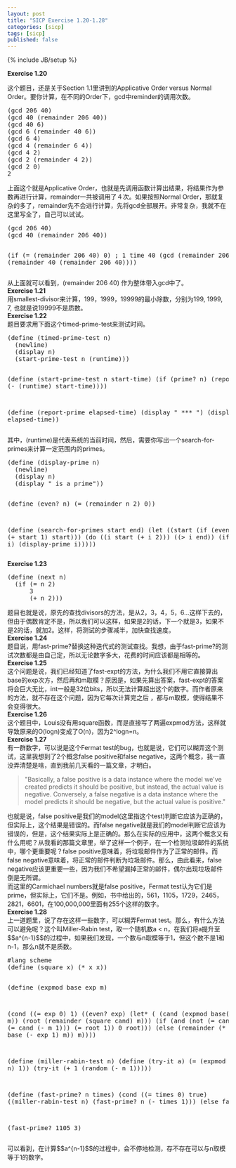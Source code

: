 ```yaml
---
layout: post
title: "SICP Exercise 1.20-1.28"
categories: [sicp]
tags: [sicp]
published: false
---
```

{% include JB/setup %}

<div>

<strong>Exercise 1.20</strong>

这个题目，还是关于Section 1.1里讲到的Applicative Order versus Normal Order。要你计算，在不同的Order下，gcd中reminder的调用次数。

</div>
<pre>(gcd 206 40)
(gcd 40 (remainder 206 40))
(gcd 40 6)
(gcd 6 (remainder 40 6))
(gcd 6 4)
(gcd 4 (remainder 6 4))
(gcd 4 2)
(gcd 2 (remainder 4 2))
(gcd 2 0)
2</pre>
<div>上面这个就是Applicative Order，也就是先调用函数计算出结果，将结果作为参数再进行计算，remainder一共被调用了４次。如果按照Normal Order，那就复杂的多了，remainder先不会进行计算，先将gcd全部展开。非常复杂，我就不在这里写全了，自己可以试试。</div>
<pre>(gcd 206 40)
(gcd 40 (remainder 206 40))

(if (= (remainder 206 40) 0) ; 1 time
    40
    (gcd (remainder 206 40)
         (remainder 40 (remainder 206 40))))</pre>
<div>从上面就可以看到，(remainder 206 40) 作为整体带入gcd中了。</div>
<div><strong>Exercise 1.21</strong></div>
<div>用smallest-divisor来计算，199，1999，19999的最小除数，分别为199, 1999, 7, 也就是说19999不是质数。</div>
<div><strong>Exercise 1.22</strong></div>
<div>题目要求用下面这个timed-prime-test来测试时间。</div>
<pre>(define (timed-prime-test n)
  (newline)
  (display n)
  (start-prime-test n (runtime)))

(define (start-prime-test n start-time)
  (if (prime? n)
      (report-prime (- (runtime) start-time))))

(define (report-prime elapsed-time)
  (display " *** ")
  (display elapsed-time))</pre>
<div>其中，(runtime)是代表系统的当前时间，然后，需要你写出一个search-for-primes来计算一定范围内的primes。</div>
<pre>(define (display-prime n)
  (newline)
  (display n)
  (display " is a prime"))

(define (even? n)
  (= (remainder n 2) 0))

(define (search-for-primes start end)
  (let ((start (if (even? start) (+ start 1) start)))
    (do ((i start (+ i 2)))
        ((&gt; i end))
        (if (prime? i) (display-prime i)))))</pre>
<div><strong>Exercise 1.23</strong></div>
<pre>(define (next n)
  (if (= n 2)
      3
      (+ n 2)))</pre>
<div>题目也就是说，原先的查找divisors的方法，是从2，3，4，5，6...这样下去的，但由于偶数肯定不是，所以我们可以这样，如果是2的话，下一个就是3，如果不是2的话，就加2。这样，将测试的步骤减半，加快查找速度。</div>
<div><strong>Exercise 1.24</strong></div>
<div>题目说，用fast-prime?替换这种迭代式的测试查找。我想，由于fast-prime?的测试次数都是由自己定，所以无论数字多大，花费的时间应该都是相等的。</div>
<div><strong>Exercise 1.25</strong></div>
<div>这个问题是说，我们已经知道了fast-expt的方法，为什么我们不用它直接算出base的exp次方，然后再和m取模？原因是，如果先算出答案，fast-expt的答案将会巨大无比，int一般是32位bits，所以无法计算超出这个的数字。而作者原来的方法，就不存在这个问题，因为它每次计算完之后 ，都与m取模，使得结果不会变得很大。</div>
<div><strong>Exercise 1.26</strong></div>
<div>这个题目中，Louis没有用square函数，而是直接写了两遍expmod方法，这样就导致原来的O(logn)变成了O(n)，因为2^logn=n。</div>
<div><strong>Exercise 1.27</strong></div>
<div>有一群数字，可以说是这个Fermat test的bug，也就是说，它们可以糊弄这个测试，这里我想到了2个概念false positive和false negative，这两个概念，我一直没弄清楚是啥，直到我前几天看的一篇文章，才明白。</div>
<blockquote>
<div>"Basically, a false positive is a data instance where the model we've created predicts it should be positive, but instead, the actual value is negative. Conversely, a false negative is a data instance where the model predicts it should be negative, but the actual value is positive."</div></blockquote>
<div>也就是说，false positive是我们的model(这里指这个test)判断它应该为正确的，但实际上，这个结果是错误的。而false negative就是我们的model判断它应该为错误的，但是，这个结果实际上是正确的。那么在实际的应用中，这两个概念又有什么用呢？从我看的那篇文章里，举了这样一个例子，在一个检测垃圾邮件的系统中，哪个更重要呢？false positive意味着，将垃圾邮件作为了正常的邮件。而false negative意味着，将正常的邮件判断为垃圾邮件。那么，由此看来，false negative应该更重要一些，因为我们不希望漏掉正常的邮件，偶尔出现垃圾邮件倒是无所谓。</div>
<div>而这里的Carmichael numbers就是false positive，Fermat test认为它们是prime，但实际上，它们不是。例如，书中给出的，561，1105，1729，2465，2821，6601，在100,000,000里面有255个这样的数字。</div>
<div><strong>Exercise 1.28</strong></div>
<div>上一道题里，说了存在这样一些数字，可以糊弄Fermat test。那么，有什么方法可以避免呢？这个叫Miller-Rabin test，取一个随机数a &lt; n，在我们将a提升至$$a^{n-1}$$的过程中，如果我们发现，一个数与n取模等于1，但这个数不是1和n-1，那么n就不是质数。</div>
<pre>#lang scheme
(define (square x) (* x x))

(define (expmod base exp m)

  (cond ((= exp 0) 1)
        ((even? exp)
         (let* ( (cand (expmod base(/ exp 2) m))
                (root (remainder (square cand) m)))
           (if (and (not (= cand 1)) (not (= cand (- m 1))) (= root 1))
               0
               root)))
        (else
         (remainder (* base (expmod base (- exp 1) m))
                    m))))

(define (miller-rabin-test n)
  (define (try-it a)
    (= (expmod a (- n 1) n) 1))
  (try-it (+ 1 (random (- n 1)))))

(define (fast-prime? n times)
  (cond ((= times 0) true)
        ((miller-rabin-test n) (fast-prime? n (- times 1)))
        (else false)))

(fast-prime? 1105 3)</pre>
<div>可以看到，在计算$$a^{n-1}$$的过程中，会不停地检测，存不存在可以与n取模等于1的数字。</div>